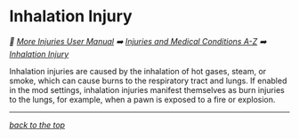 # Inhalation Injury

<!-- @generate_breadcrumb_trail {"template": "_:file_folder: {0}_", "connector": " :arrow_right: "} -->
_:file_folder: [More Injuries User Manual](/docs/wiki/README.md) :arrow_right: [Injuries and Medical Conditions A-Z](/docs/wiki/injuries/README.md) :arrow_right: [Inhalation Injury](/docs/wiki/injuries/inhalation-injury.md)_
<!-- @end_generated_block -->

Inhalation injuries are caused by the inhalation of hot gases, steam, or smoke, which can cause burns to the respiratory tract and lungs. If enabled in the mod settings, inhalation injuries manifest themselves as burn injuries to the lungs, for example, when a pawn is exposed to a fire or explosion.

<!-- @generate_link_to_top {"template": "---\n_[back to the top]({1})_"} -->
---
_[back to the top](#inhalation-injury)_
<!-- @end_generated_block -->
